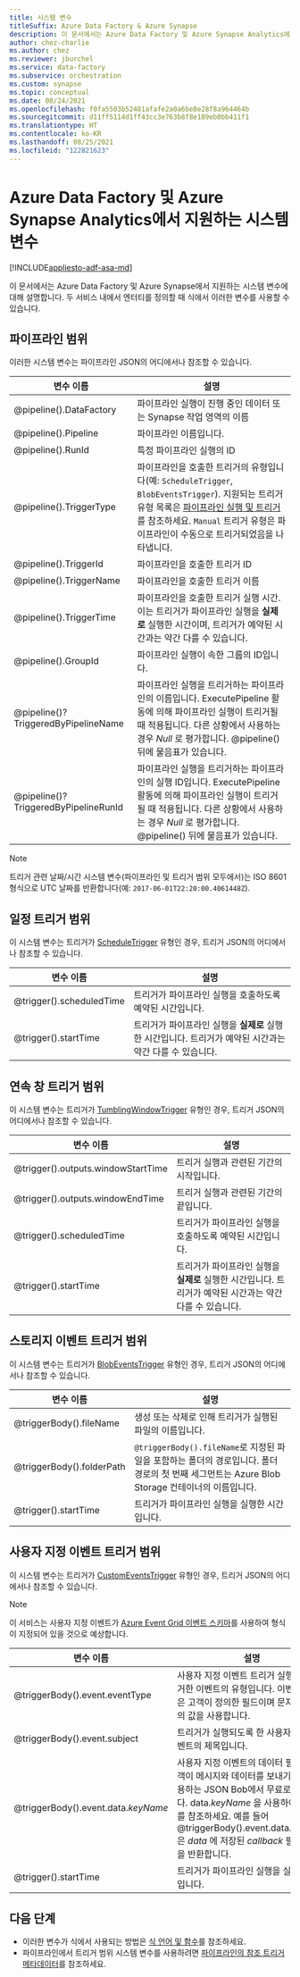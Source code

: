 ```yaml
---
title: 시스템 변수
titleSuffix: Azure Data Factory & Azure Synapse
description: 이 문서에서는 Azure Data Factory 및 Azure Synapse Analytics에서 지원하는 시스템 변수에 대해 설명합니다. 두 서비스 내에서 엔터티를 정의할 때 식에서 이러한 변수를 사용할 수 있습니다.
author: chez-charlie
ms.author: chez
ms.reviewer: jburchel
ms.service: data-factory
ms.subservice: orchestration
ms.custom: synapse
ms.topic: conceptual
ms.date: 08/24/2021
ms.openlocfilehash: f0fa5503b52481afafe2a0a6be8e28f8a964464b
ms.sourcegitcommit: d11ff5114d1ff43cc3e763b8f8e189eb0bb411f1
ms.translationtype: HT
ms.contentlocale: ko-KR
ms.lasthandoff: 08/25/2021
ms.locfileid: "122821623"
---
```

# <a name="system-variables-supported-by-azure-data-factory-and-azure-synapse-analytics"></a>Azure Data Factory 및 Azure Synapse Analytics에서 지원하는 시스템 변수

[!INCLUDE[appliesto-adf-asa-md](includes/appliesto-adf-asa-md.md)]

이 문서에서는 Azure Data Factory 및 Azure Synapse에서 지원하는 시스템 변수에 대해 설명합니다. 두 서비스 내에서 엔터티를 정의할 때 식에서 이러한 변수를 사용할 수 있습니다.

## <a name="pipeline-scope"></a>파이프라인 범위

이러한 시스템 변수는 파이프라인 JSON의 어디에서나 참조할 수 있습니다.

| 변수 이름 | 설명 |
| --- | --- |
| @pipeline().DataFactory |파이프라인 실행이 진행 중인 데이터 또는 Synapse 작업 영역의 이름 |
| @pipeline().Pipeline |파이프라인 이름입니다. |
| @pipeline().RunId |특정 파이프라인 실행의 ID |
| @pipeline().TriggerType |파이프라인을 호출한 트리거의 유형입니다(예: `ScheduleTrigger`, `BlobEventsTrigger`). 지원되는 트리거 유형 목록은 [파이프라인 실행 및 트리거](concepts-pipeline-execution-triggers.md)를 참조하세요. `Manual` 트리거 유형은 파이프라인이 수동으로 트리거되었음을 나타냅니다. |
| @pipeline().TriggerId|파이프라인을 호출한 트리거 ID |
| @pipeline().TriggerName|파이프라인을 호출한 트리거 이름 |
| @pipeline().TriggerTime|파이프라인을 호출한 트리거 실행 시간. 이는 트리거가 파이프라인 실행을 **실제로** 실행한 시간이며, 트리거가 예약된 시간과는 약간 다를 수 있습니다.  |
| @pipeline().GroupId | 파이프라인 실행이 속한 그룹의 ID입니다. |
| @pipeline()?TriggeredByPipelineName | 파이프라인 실행을 트리거하는 파이프라인의 이름입니다. ExecutePipeline 활동에 의해 파이프라인 실행이 트리거될 때 적용됩니다. 다른 상황에서 사용하는 경우 _Null_ 로 평가합니다. @pipeline() 뒤에 물음표가 있습니다. |
| @pipeline()?TriggeredByPipelineRunId | 파이프라인 실행을 트리거하는 파이프라인의 실행 ID입니다. ExecutePipeline 활동에 의해 파이프라인 실행이 트리거될 때 적용됩니다. 다른 상황에서 사용하는 경우 _Null_ 로 평가합니다. @pipeline() 뒤에 물음표가 있습니다. |

>[!NOTE]
>트리거 관련 날짜/시간 시스템 변수(파이프라인 및 트리거 범위 모두에서)는 ISO 8601 형식으로 UTC 날짜를 반환합니다(예: `2017-06-01T22:20:00.4061448Z`).

## <a name="schedule-trigger-scope"></a>일정 트리거 범위

이 시스템 변수는 트리거가 [ScheduleTrigger](concepts-pipeline-execution-triggers.md#schedule-trigger) 유형인 경우, 트리거 JSON의 어디에서나 참조할 수 있습니다.

| 변수 이름 | 설명 |
| --- | --- |
| @trigger().scheduledTime |트리거가 파이프라인 실행을 호출하도록 예약된 시간입니다. |
| @trigger().startTime |트리거가 파이프라인 실행을 **실제로** 실행한 시간입니다. 트리거가 예약된 시간과는 약간 다를 수 있습니다. |

## <a name="tumbling-window-trigger-scope"></a>연속 창 트리거 범위

이 시스템 변수는 트리거가 [TumblingWindowTrigger](concepts-pipeline-execution-triggers.md#tumbling-window-trigger) 유형인 경우, 트리거 JSON의 어디에서나 참조할 수 있습니다.

| 변수 이름 | 설명 |
| --- | --- |
| @trigger().outputs.windowStartTime |트리거 실행과 관련된 기간의 시작입니다. |
| @trigger().outputs.windowEndTime |트리거 실행과 관련된 기간의 끝입니다. |
| @trigger().scheduledTime |트리거가 파이프라인 실행을 호출하도록 예약된 시간입니다. |
| @trigger().startTime |트리거가 파이프라인 실행을 **실제로** 실행한 시간입니다. 트리거가 예약된 시간과는 약간 다를 수 있습니다. |

## <a name="storage-event-trigger-scope"></a>스토리지 이벤트 트리거 범위

이 시스템 변수는 트리거가 [BlobEventsTrigger](concepts-pipeline-execution-triggers.md#event-based-trigger) 유형인 경우, 트리거 JSON의 어디에서나 참조할 수 있습니다.

| 변수 이름 | 설명 |
| --- | --- |
| @triggerBody().fileName  |생성 또는 삭제로 인해 트리거가 실행된 파일의 이름입니다.   |
| @triggerBody().folderPath  |`@triggerBody().fileName`로 지정된 파일을 포함하는 폴더의 경로입니다. 폴더 경로의 첫 번째 세그먼트는 Azure Blob Storage 컨테이너의 이름입니다.  |
| @trigger().startTime |트리거가 파이프라인 실행을 실행한 시간입니다. |

## <a name="custom-event-trigger-scope"></a>사용자 지정 이벤트 트리거 범위

이 시스템 변수는 트리거가 [CustomEventsTrigger](concepts-pipeline-execution-triggers.md#event-based-trigger) 유형인 경우, 트리거 JSON의 어디에서나 참조할 수 있습니다.

>[!NOTE]
>이 서비스는 사용자 지정 이벤트가 [Azure Event Grid 이벤트 스키마](../event-grid/event-schema.md)를 사용하여 형식이 지정되어 있을 것으로 예상합니다.

| 변수 이름 | 설명
| --- | --- |
| @triggerBody().event.eventType | 사용자 지정 이벤트 트리거 실행을 트리거한 이벤트의 유형입니다. 이벤트 유형은 고객이 정의한 필드이며 문자열 유형의 값을 사용합니다. |
| @triggerBody().event.subject | 트리거가 실행되도록 한 사용자 지정 이벤트의 제목입니다. |
| @triggerBody().event.data._keyName_ | 사용자 지정 이벤트의 데이터 필드는 고객이 메시지와 데이터를 보내기 위해 사용하는 JSON Bob에서 무료로 제공됩니다. data._keyName_ 을 사용하여 각 필드를 참조하세요. 예를 들어 @triggerBody().event.data.callback은 _data_ 에 저장된 _callback_ 필드의 값을 반환합니다. |
| @trigger().startTime | 트리거가 파이프라인 실행을 실행한 시간입니다. |

## <a name="next-steps"></a>다음 단계

* 이러한 변수가 식에서 사용되는 방법은 [식 언어 및 함수](control-flow-expression-language-functions.md)를 참조하세요.
* 파이프라인에서 트리거 범위 시스템 변수를 사용하려면 [파이프라인의 참조 트리거 메타데이터](how-to-use-trigger-parameterization.md)를 참조하세요.
